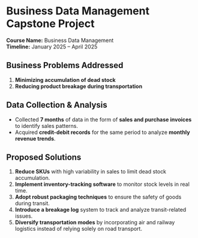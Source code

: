 # Business Data Management Capstone Project

**Course Name:** Business Data Management  
**Timeline:** January 2025 – April 2025

## Business Problems Addressed
1. **Minimizing accumulation of dead stock**  
2. **Reducing product breakage during transportation**

## Data Collection & Analysis
- Collected **7 months** of data in the form of **sales and purchase invoices** to identify sales patterns.
- Acquired **credit-debit records** for the same period to analyze **monthly revenue trends**.

## Proposed Solutions
1. **Reduce SKUs** with high variability in sales to limit dead stock accumulation.
2. **Implement inventory-tracking software** to monitor stock levels in real time.
3. **Adopt robust packaging techniques** to ensure the safety of goods during transit.
4. **Introduce a breakage log** system to track and analyze transit-related issues.
5. **Diversify transportation modes** by incorporating air and railway logistics instead of relying solely on road transport.
